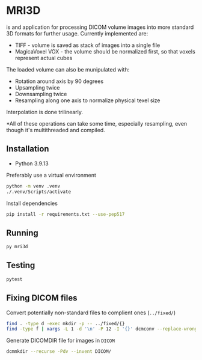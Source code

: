 # MRI3D

is and application for processing DICOM volume images into more standard 3D formats for further usage. Currently implemented are:

- TIFF - volume is saved as stack of images into a single file
- MagicaVoxel VOX - the volume should be normalized first, so that voxels represent actual cubes

The loaded volume can also be munipulated with:

- Rotation around axis by 90 degrees
- Upsampling twice
- Downsampling twice
- Resampling along one axis to normalize physical texel size

Interpolation is done trilinearly.

\*All of these operations can take some time, especially resampling, even though it's multithreaded and compiled.

## Installation

- Python 3.9.13

Preferably use a virtual environment

```sh
python -m venv .venv
./.venv/Scripts/activate
```

Install dependencies

```sh
pip install -r requirements.txt --use-pep517
```

## Running

```sh
py mri3d
```

## Testing

```sh
pytest
```

## Fixing DICOM files

Convert potentially non-standard files to complient ones (`../fixed/`)

```sh
find . -type d -exec mkdir -p -- ../fixed/{}
find -type f | xargs -L 1 -d '\n' -P 12 -I '{}' dcmconv --replace-wrong-delim --ignore-parse-errors "{}" "../fixed/{}"
```

Generate DICOMDIR file for images in `DICOM`

```sh
dcmmkdir --recurse -Pdv --invent DICOM/
```
